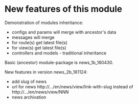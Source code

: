 
New features of this module
===========================

Demonstration of modules inheritance:
- configs and params will merge with ancestor's data
- messages will merge
- for route(s) get latest file(s)
- for view(s) get latest file(s)
- controllers and models - traditional inheritance

Basic (ancestor) module-package is news_1b_160430.

New features in version news_2b_161124:
- add slug of news
- url for news http://.../en/news/view/link-with-slug
  instead of http://.../en/news/view/NNN
- news archivation
